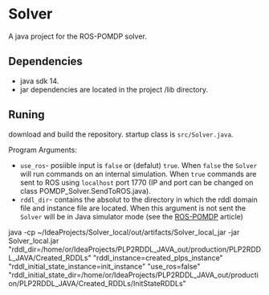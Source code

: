 # Solver
A java project for the ROS-POMDP solver.
 



## Dependencies
* java sdk 14.
* jar dependencies are located in the project /lib directory.

## Runing
download and build the repository.
startup class is `src/Solver.java`.

Program Arguments:
* `use_ros`- posiible input is `false` or (defalut) `true`. When `false` the `Solver` will run commands on an internal simulation. When `true` commands are sent to ROS using `localhost` port 1770 (IP and port can be changed on class POMDP_Solver.SendToROS.java). 
* `rddl_dir`- contains the absolut to the directory in which the rddl domain file and instance file are located. When this argument is not sent the `Solver` will be in Java simulator mode (see the [ROS-POMDP]() article) 



java -cp ~/IdeaProjects/Solver_local/out/artifacts/Solver_local_jar -jar Solver_local.jar "rddl_dir=/home/or/IdeaProjects/PLP2RDDL_JAVA_out/production/PLP2RDDL_JAVA/Created_RDDLs" "rddl_instance=created_plps_instance" "rddl_initial_state_instance=init_instance" "use_ros=false" "rddl_initial_state_dir=/home/or/IdeaProjects/PLP2RDDL_JAVA_out/production/PLP2RDDL_JAVA/Created_RDDLs/InitStateRDDLs"

